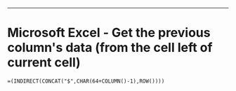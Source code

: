 
***
# Microsoft Excel - Get the previous column's data (from the cell left of current cell)

```excel
=(INDIRECT(CONCAT("$",CHAR(64+COLUMN()-1),ROW())))
```
